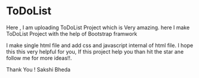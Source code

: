 # ToDoList
Here , I am uploading ToDoList Project which is Very amazing. here I make ToDoList  Project with the  help of  Bootstrap framwork

I make single html file and add css and javascript internal of html file.
I hope this this very helpful for you, If this project help you than hit the star ane follow me for more ideas!!.

Thank You !
Sakshi Bheda

